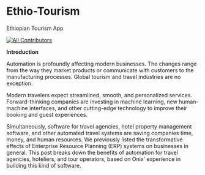 # Ethio-Tourism

Ethiopian Tourism App

<!-- ALL-CONTRIBUTORS-BADGE:START - Do not remove or modify this section -->
[![All Contributors](https://img.shields.io/badge/all_contributors-15-orange.svg?style=flat-square)](#contributors-)
<!-- ALL-CONTRIBUTORS-BADGE:END -->

**Introduction**

Automation is profoundly affecting modern businesses. The changes range from the way they market products or communicate with customers to the manufacturing processes. Global tourism and travel industries are no exception. 


Modern travelers expect streamlined, smooth, and personalized services. Forward-thinking companies are investing in machine learning, new human-machine interfaces, and other cutting-edge technology to improve their booking and guest experiences.


Simultaneously, software for travel agencies, hotel property management software, and other automated travel systems are saving companies time, money, and human resources. We previously listed the transformative effects of Enterprise Resource Planning (ERP) systems on businesses in general. This post breaks down the benefits of automation for travel agencies, hoteliers, and tour operators, based on Onix’ experience in building this kind of software. 